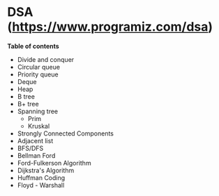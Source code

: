 # DSA (https://www.programiz.com/dsa)

**Table of contents**
+ Divide and conquer
+ Circular queue
+ Priority queue
+ Deque
+ Heap 
+ B tree
+ B+ tree
+ Spanning tree
  + Prim
  + Kruskal
+ Strongly Connected Components
+ Adjacent list
+ BFS/DFS
+ Bellman Ford
+ Ford-Fulkerson Algorithm
+ Dijkstra's Algorithm
+ Huffman Coding
+ Floyd - Warshall